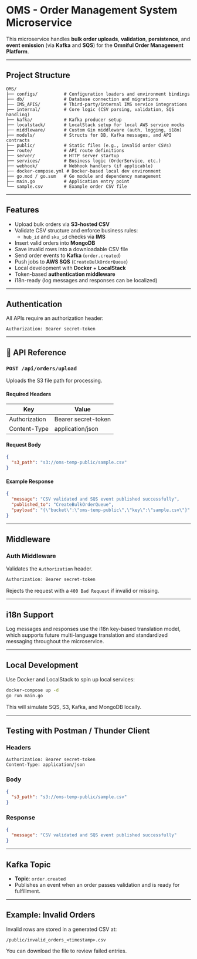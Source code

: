 
# OMS - Order Management System Microservice

This microservice handles **bulk order uploads**, **validation**, **persistence**, and **event emission** (via **Kafka** and **SQS**) for the **Omniful Order Management Platform**.

---

## Project Structure

```
OMS/
├── configs/          # Configuration loaders and environment bindings
├── db/               # Database connection and migrations
├── IMS_APIS/         # Third-party/internal IMS service integrations
├── internal/         # Core logic (CSV parsing, validation, SQS handling)
├── kafka/            # Kafka producer setup
├── localstack/       # LocalStack setup for local AWS service mocks
├── middleware/       # Custom Gin middleware (auth, logging, i18n)
├── models/           # Structs for DB, Kafka messages, and API contracts
├── public/           # Static files (e.g., invalid order CSVs)
├── route/            # API route definitions
├── server/           # HTTP server startup
├── services/         # Business logic (OrderService, etc.)
├── webhook/          # Webhook handlers (if applicable)
├── docker-compose.yml # Docker-based local dev environment
├── go.mod / go.sum   # Go module and dependency management
├── main.go           # Application entry point
└── sample.csv        # Example order CSV file
```

---

## Features

- Upload bulk orders via **S3-hosted CSV**
- Validate CSV structure and enforce business rules:
  - `hub_id` and `sku_id` checks via **IMS**
- Insert valid orders into **MongoDB**
- Save invalid rows into a downloadable CSV file
- Send order events to **Kafka** (`order.created`)
- Push jobs to **AWS SQS** (`CreateBulkOrderQueue`)
- Local development with **Docker** + **LocalStack**
- Token-based **authentication middleware**
- i18n-ready (log messages and responses can be localized)

---

## Authentication

All APIs require an authorization header:

```
Authorization: Bearer secret-token
```

---

## 📡 API Reference

### `POST /api/orders/upload`

Uploads the S3 file path for processing.

#### Required Headers

| Key            | Value               |
|----------------|---------------------|
| Authorization  | Bearer secret-token |
| Content-Type   | application/json    |

#### Request Body

```json
{
  "s3_path": "s3://oms-temp-public/sample.csv"
}
```

#### Example Response

```json
{
  "message": "CSV validated and SQS event published successfully",
  "published_to": "CreateBulkOrderQueue",
  "payload": "{\"bucket\":\"oms-temp-public\",\"key\":\"sample.csv\"}"
}
```

---

##  Middleware

### Auth Middleware

Validates the `Authorization` header.

```go
Authorization: Bearer secret-token
```

Rejects the request with a `400 Bad Request` if invalid or missing.

---

## i18n Support

Log messages and responses use the i18n key-based translation model, which supports future multi-language translation and standardized messaging throughout the microservice.

---

## Local Development

Use Docker and LocalStack to spin up local services:

```bash
docker-compose up -d
go run main.go
```

This will simulate SQS, S3, Kafka, and MongoDB locally.

---

## Testing with Postman / Thunder Client

### Headers

```http
Authorization: Bearer secret-token
Content-Type: application/json
```

### Body

```json
{
  "s3_path": "s3://oms-temp-public/sample.csv"
}
```

### Response

```json
{
  "message": "CSV validated and SQS event published successfully"
}
```

---

## Kafka Topic

- **Topic**: `order.created`
- Publishes an event when an order passes validation and is ready for fulfillment.

---

## Example: Invalid Orders

Invalid rows are stored in a generated CSV at:

```
/public/invalid_orders_<timestamp>.csv
```

You can download the file to review failed entries.
